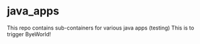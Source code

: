 # java_apps
This repo contains sub-containers for various java apps (testing)
This is to trigger ByeWorld!
